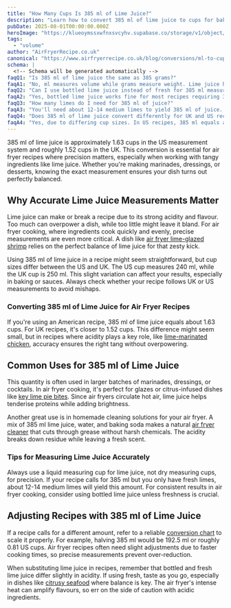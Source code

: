 ```yaml
---
title: "How Many Cups Is 385 ml of Lime Juice?"
description: "Learn how to convert 385 ml of lime juice to cups for baking and cooking. Perfect for air fryer recipes and precise measurements."
pubDate: 2025-08-01T00:00:00.000Z
heroImage: "https://klueoymssxwfnxsvcyhv.supabase.co/storage/v1/object/public/Shmucket/how-many-cups-is-385-ml-of-lime-juice.webp"
tags:
  - "volume"
author: "AirFryerRecipe.co.uk"
canonical: "https://www.airfryerrecipe.co.uk/blog/conversions/ml-to-cups/how-many-cups-is-385-ml-of-lime-juice"
schema: |
  <!-- Schema will be generated automatically -->
faqQ1: "Is 385 ml of lime juice the same as 385 grams?"
faqA1: "No, ml measures volume while grams measure weight. Lime juice has a similar density to water, so 385 ml weighs roughly 385 grams, but this can vary slightly based on temperature and pulp content. For air fryer recipes, always measure by volume unless specified otherwise."
faqQ2: "Can I use bottled lime juice instead of fresh for 385 ml measurements?"
faqA2: "Yes, bottled lime juice works fine for most recipes requiring 385 ml. It's more consistent in acidity, which helps in air fryer cooking where precise flavours matter. However, fresh lime juice has a brighter taste, so consider it for dishes where lime is the star ingredient."
faqQ3: "How many limes do I need for 385 ml of juice?"
faqA3: "You'll need about 12-14 medium limes to yield 385 ml of juice. Roll them firmly before juicing to maximise yield. For air fryer marinades or glazes, this quantity works well for 4-6 servings, depending on the recipe."
faqQ4: "Does 385 ml of lime juice convert differently for UK and US recipes?"
faqA4: "Yes, due to differing cup sizes. In US recipes, 385 ml equals about 1.63 cups (1 cup = 240 ml). For UK recipes, it's roughly 1.52 cups (1 cup = 250 ml). Always check which measurement system your air fryer recipe uses for best results."
---
```

<p>385 ml of lime juice is approximately 1.63 cups in the US measurement system and roughly 1.52 cups in the UK. This conversion is essential for air fryer recipes where precision matters, especially when working with tangy ingredients like lime juice. Whether you're making marinades, dressings, or desserts, knowing the exact measurement ensures your dish turns out perfectly balanced.</p>  

<h2>Why Accurate Lime Juice Measurements Matter</h2>  
<p>Lime juice can make or break a recipe due to its strong acidity and flavour. Too much can overpower a dish, while too little might leave it bland. For air fryer cooking, where ingredients cook quickly and evenly, precise measurements are even more critical. A dish like <a href=https://www.airfryerrecipe.co.uk/recipes>air fryer lime-glazed shrimp</a> relies on the perfect balance of lime juice for that zesty kick.</p>  

<p>Using 385 ml of lime juice in a recipe might seem straightforward, but cup sizes differ between the US and UK. The US cup measures 240 ml, while the UK cup is 250 ml. This slight variation can affect your results, especially in baking or sauces. Always check whether your recipe follows UK or US measurements to avoid mishaps.</p>  

<h3>Converting 385 ml of Lime Juice for Air Fryer Recipes</h3>  
<p>If you're using an American recipe, 385 ml of lime juice equals about 1.63 cups. For UK recipes, it's closer to 1.52 cups. This difference might seem small, but in recipes where acidity plays a key role, like <a href=https://www.airfryerrecipe.co.uk/recipe-category/chicken>lime-marinated chicken</a>, accuracy ensures the right tang without overpowering.</p>  

<h2>Common Uses for 385 ml of Lime Juice</h2>  
<p>This quantity is often used in larger batches of marinades, dressings, or cocktails. In air fryer cooking, it's perfect for glazes or citrus-infused dishes like <a href=https://www.airfryerrecipe.co.uk/recipe-category/dessert>key lime pie bites</a>. Since air fryers circulate hot air, lime juice helps tenderise proteins while adding brightness.</p>  

<p>Another great use is in homemade cleaning solutions for your air fryer. A mix of 385 ml lime juice, water, and baking soda makes a natural <a href=https://www.airfryerrecipe.co.uk/air-fryer-cleaner>air fryer cleaner</a> that cuts through grease without harsh chemicals. The acidity breaks down residue while leaving a fresh scent.</p>  

<h3>Tips for Measuring Lime Juice Accurately</h3>  
<p>Always use a liquid measuring cup for lime juice, not dry measuring cups, for precision. If your recipe calls for 385 ml but you only have fresh limes, about 12-14 medium limes will yield this amount. For consistent results in air fryer cooking, consider using bottled lime juice unless freshness is crucial.</p>  

<h2>Adjusting Recipes with 385 ml of Lime Juice</h2>  
<p>If a recipe calls for a different amount, refer to a reliable <a href=https://www.airfryerrecipe.co.uk/air-fryer-conversion-chart>conversion chart</a> to scale it properly. For example, halving 385 ml would be 192.5 ml or roughly 0.81 US cups. Air fryer recipes often need slight adjustments due to faster cooking times, so precise measurements prevent over-reduction.</p>  

<p>When substituting lime juice in recipes, remember that bottled and fresh lime juice differ slightly in acidity. If using fresh, taste as you go, especially in dishes like <a href=https://www.airfryerrecipe.co.uk/recipe-category/seafood>citrusy seafood</a> where balance is key. The air fryer's intense heat can amplify flavours, so err on the side of caution with acidic ingredients.</p>
